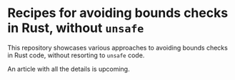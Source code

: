 # Recipes for avoiding bounds checks in Rust, without `unsafe`

This repository showcases various approaches to avoiding bounds checks in Rust code, without resorting to `unsafe` code.

An article with all the details is upcoming.
